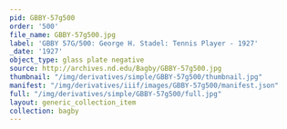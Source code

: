 ```yaml
---
pid: GBBY-57g500
order: '500'
file_name: GBBY-57g500.jpg
label: 'GBBY 57G/500: George H. Stadel: Tennis Player - 1927'
_date: '1927'
object_type: glass plate negative
source: http://archives.nd.edu/Bagby/GBBY-57g500.jpg
thumbnail: "/img/derivatives/simple/GBBY-57g500/thumbnail.jpg"
manifest: "/img/derivatives/iiif/images/GBBY-57g500/manifest.json"
full: "/img/derivatives/simple/GBBY-57g500/full.jpg"
layout: generic_collection_item
collection: bagby
---
```

